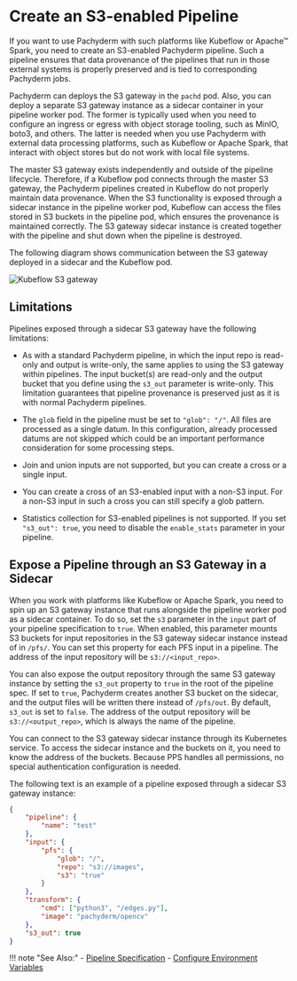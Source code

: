 # Create an S3-enabled Pipeline

If you want to use Pachyderm with such platforms like Kubeflow or Apache™ Spark,
you need to create an S3-enabled Pachyderm pipeline. Such a pipeline ensures
that data provenance of the pipelines that run in those external systems is
properly preserved and is tied to corresponding Pachyderm jobs.

Pachyderm can deploys the S3 gateway in the `pachd` pod. Also, you can deploy a
separate S3 gateway instance as a sidecar container in your pipeline worker pod.
The former is typically used when you need to configure an ingress or egress
with object storage tooling, such as MinIO, boto3, and others. The latter is
needed when you use Pachyderm with external data processing platforms, such as
Kubeflow or Apache Spark, that interact with object stores but do not work with
local file systems.

The master S3 gateway exists independently and outside of the pipeline
lifecycle. Therefore, if a Kubeflow pod connects through the master S3 gateway,
the Pachyderm pipelines created in Kubeflow do not properly maintain data
provenance. When the S3 functionality is exposed through a sidecar instance in
the pipeline worker pod, Kubeflow can access the files stored in S3 buckets in
the pipeline pod, which ensures the provenance is maintained correctly. The S3
gateway sidecar instance is created together with the pipeline and shut down
when the pipeline is destroyed.

The following diagram shows communication between the S3 gateway deployed in a
sidecar and the Kubeflow pod.

![Kubeflow S3 gateway](../../../assets/images/d_kubeflow_sidecar.png)

## Limitations

Pipelines exposed through a sidecar S3 gateway have the following limitations:

-   As with a standard Pachyderm pipeline, in which the input repo is read-only
    and output is write-only, the same applies to using the S3 gateway within
    pipelines. The input bucket(s) are read-only and the output bucket that you
    define using the `s3_out` parameter is write-only. This limitation
    guarantees that pipeline provenance is preserved just as it is with normal
    Pachyderm pipelines.

-   The `glob` field in the pipeline must be set to `"glob": "/"`. All files are
    processed as a single datum. In this configuration, already processed datums
    are not skipped which could be an important performance consideration for
    some processing steps.

-   Join and union inputs are not supported, but you can create a cross or a
    single input.

-   You can create a cross of an S3-enabled input with a non-S3 input. For a
    non-S3 input in such a cross you can still specify a glob pattern.

-   Statistics collection for S3-enabled pipelines is not supported. If you set
    `"s3_out": true`, you need to disable the `enable_stats` parameter in your
    pipeline.

## Expose a Pipeline through an S3 Gateway in a Sidecar

When you work with platforms like Kubeflow or Apache Spark, you need to spin up
an S3 gateway instance that runs alongside the pipeline worker pod as a sidecar
container. To do so, set the `s3` parameter in the `input` part of your pipeline
specification to `true`. When enabled, this parameter mounts S3 buckets for
input repositories in the S3 gateway sidecar instance instead of in `/pfs/`. You
can set this property for each PFS input in a pipeline. The address of the input
repository will be `s3://<input_repo>`.

You can also expose the output repository through the same S3 gateway instance
by setting the `s3_out` property to `true` in the root of the pipeline spec. If
set to `true`, Pachyderm creates another S3 bucket on the sidecar, and the
output files will be written there instead of `/pfs/out`. By default, `s3_out`
is set to `false`. The address of the output repository will be
`s3://<output_repo>`, which is always the name of the pipeline.

You can connect to the S3 gateway sidecar instance through its Kubernetes
service. To access the sidecar instance and the buckets on it, you need to know
the address of the buckets. Because PPS handles all permissions, no special
authentication configuration is needed.

The following text is an example of a pipeline exposed through a sidecar S3
gateway instance:

```json
{
    "pipeline": {
        "name": "test"
    },
    "input": {
        "pfs": {
            "glob": "/",
            "repo": "s3://images",
            "s3": "true"
        }
    },
    "transform": {
        "cmd": ["python3", "/edges.py"],
        "image": "pachyderm/opencv"
    },
    "s3_out": true
}
```

!!! note "See Also:" -
[Pipeline Specification](../../../../reference/pipeline_spec/#input-required) -
[Configure Environment Variables](../../../deploy/environment-variables/)
